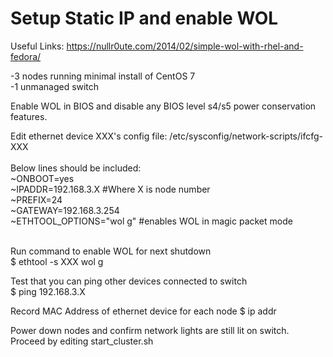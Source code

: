 <h1>Setup Static IP and enable WOL</h1>

Useful Links:
https://nullr0ute.com/2014/02/simple-wol-with-rhel-and-fedora/


-3 nodes running minimal install of CentOS 7 </br>
-1 unmanaged switch


Enable WOL in BIOS and disable any BIOS level s4/s5 power conservation features.


Edit ethernet device XXX's config file: /etc/sysconfig/network-scripts/ifcfg-XXX</br>  
Below lines should be included:</br>
~ONBOOT=yes</br>
~IPADDR=192.168.3.X  #Where X is node number</br>
~PREFIX=24</br>
~GATEWAY=192.168.3.254</br>
~ETHTOOL_OPTIONS="wol g"  #enables WOL in magic packet mode</br></br>

Run command to enable WOL for next shutdown</br>
$ ethtool -s XXX wol g</br>

Test that you can ping other devices connected to switch</br>
$ ping 192.168.3.X

Record MAC Address of ethernet device for each node
$ ip addr

Power down nodes and confirm network lights are still lit on switch.
Proceed by editing start_cluster.sh


